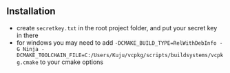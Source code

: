 ## Installation

* create `secretkey.txt` in the root project folder, and put your secret key in there
* for windows you may need to add `-DCMAKE_BUILD_TYPE=RelWithDebInfo -G Ninja -DCMAKE_TOOLCHAIN_FILE=C:/Users/Kuju/vcpkg/scripts/buildsystems/vcpkg.cmake` to your cmake options

